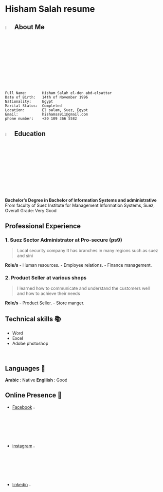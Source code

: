 # Hisham Salah resume

## <img style="width:5%" alt="aboueMe" src="https://cdn-icons-png.flaticon.com/512/189/189664.png">  About Me 
```
Full Name:       Hisham Salah el-den abd-elsattar 
Date of Birth:   14th of November 1996
Nationality:     Egypt
Marital Status:  Completed
Location:        El salam, Suez, Egypt
Email:           hishamsa911@gmail.com
phone number:    +20 109 366 5582
```
##  <img style="width:5%" alt="aboueMe" src="https://cdn-icons-png.flaticon.com/512/2232/2232688.png">  Education

**Bachelor’s Degree in Bachelor of Information Systems and administrative**
<br>
From faculty of Suez Institute for Management Information Systems, Suez, Overall Grade: Very Good

## Professional Experience 

### 1. Suez Sector Administrator at Pro-secure (ps9)
> Local security company 
> It has branches in many regions such as suez and sini

**Role/s** 
    - Human resources.
    - Employee relations.
    - Finance management.

### 2. Product Seller at various shops
> I learned how to communicate and understand the customers well and how to achieve their needs

**Role/s** 
    - Product Seller.
    - Store manger.

## Technical skills 📚
- Word
- Excel
- Adobe photoshop

<br>

## Languages 💬

**Arabic**   : Native 
**Engllish** : Good

## Online Presence 🔗 

- [Facebook](https://www.facebook.com/HishamSa1196) <img style="width:3%" alt="Facebook" src="https://img.icons8.com/fluency/344/facebook-new.png"> 
- [instagram](https://www.instagram.com/hishaam_sa/) <img style="width:3%" alt="instagram" src="assets/instagram.svg"> 
- [linkedin](https://www.linkedin.com/in/eslam-abdallah-882480170/) <img style="width:3%" alt="linkedIn" src="assets/linkedIn.svg"> 

